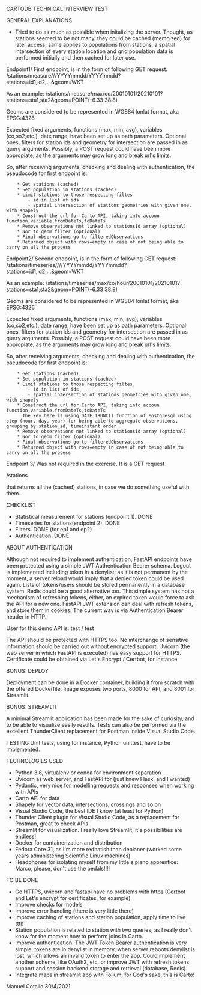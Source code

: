 CARTODB TECHNICAL INTERVIEW TEST

GENERAL EXPLANATIONS

* Tried to do as much as possible when initalizing the server. Thought, as stations seemed to be not many, they could be cached (memoized) for later access; same applies to populations from stations, a spatial intersection of every station location and grid population data is performed initially and then cached for later use.

Endpoint1/ First endpoint, is in the form of following GET request:
/stations/measure/<function>/<variable>/YYYYmmdd/YYYYmmdd?stations=id1,id2,...&geom=WKT

As an example:
/stations/measure/max/co/20010101/20210101?stations=sta1,sta2&geom=POINT(-6.33 38.8)

Geoms are considered to be represented in WGS84 lonlat format, aka EPSG:4326

Expected fixed arguments, functions (max, min, avg), variables (co,so2,etc.), date range, have been set up as path parameters. Optional ones, filters for station ids and geometry for intersection are passed in as query arguments.
Possibly, a POST request could have been more appropiate, as the arguments may grow long and break url's limits.

So, after receiving arguments, checking and dealing with authentication, the pseudocode for first endpoint is:

        * Get stations (cached)
        * Set population in stations (cached)
        * Limit stations to those respecting filtes
            - id in list of ids
            - spatial intersection of stations geometries with given one, with shapely
        * Construct the url for Carto API, taking into accoun  function,variable,fromDateTs,toDateTs
        * Remove observations not linked to stationsId array (optional)
        * Nor to geom filter (optional)
        * Final observations go to filteredObservations 
        * Returned object with rows=empty in case of not being able to carry on all the process        

Endpoint2/ Second endpoint, is in the form of following GET request:
/stations/timeseries/<function>/<variable>/<step>/YYYYmmdd/YYYYmmdd?stations=id1,id2,...&geom=WKT

As an example:
/stations/timeseries/max/co/hour/20010101/20210101?stations=sta1,sta2&geom=POINT(-6.33 38.8)

Geoms are considered to be represented in WGS84 lonlat format, aka EPSG:4326

Expected fixed arguments, functions (max, min, avg), variables (co,so2,etc.), date range, have been set up as path parameters. Optional ones, filters for station ids and geometry for intersection are passed in as query arguments.
Possibly, a POST request could have been more appropiate, as the arguments may grow long and break url's limits.

So, after receiving arguments, checking and dealing with authentication, the pseudocode for first endpoint is:

        * Get stations (cached)
        * Set population in stations (cached)
        * Limit stations to those respecting filtes
            - id in list of ids
            - spatial intersection of stations geometries with given one, with shapely
        * Construct the url for Carto API, taking into accoun  function,variable,fromDateTs,toDateTs
          The key here is using DATE_TRUNC() function of Postgresql using step (hour, day, year) for being able to aggregate observations, grouping by station_id, timeinstant order
        * Remove observations not linked to stationsId array (optional)
        * Nor to geom filter (optional)
        * Final observations go to filteredObservations 
        * Returned object with rows=empty in case of not being able to carry on all the process      

Endpoint 3/ Was not required in the exercise. It is a GET request

/stations

that returns all the (cached) stations, in case we do something useful with them.

CHECKLIST

- Statistical measurement for stations (endpoint 1). DONE 
- Timeseries for stations(endpoint 2). DONE
- Filters. DONE (for ep1 and ep2)
- Authentication. DONE

ABOUT AUTHENTICATION

Although not required to implement authentication, FastAPI endpoints have been protected using a simple JWT Authentication Bearer schema.
Logout is implemented including token in a denylist; as it is not permanent by the moment, a server reload would imply that a denied token could be used again. Lists of tokens/users should be stored permanently in a database system. Redis could be a good alternative too. This simple system has not a mechanism of refreshing tokens, either, an expired token would force to ask the API for a new one. FastAPI JWT extension can deal with refresh tokens, and store them in cookies. The current way is via Authentication Bearer header in HTTP.

User for this demo API is:  test / test

The API should be protected with HTTPS too. No interchange of sensitive information should be carried out without encrypted support.
Uvicorn (the web server in which FastAPI is executed) has easy support for HTTPS. Certificate could be obtained via Let's Encrypt / Certbot, for instance

BONUS: DEPLOY

Deployment can be done in a Docker container, building it from scratch with the offered Dockerfile.
Image exposes two ports, 8000 for API, and 8001 for Streamlit.

BONUS: STREAMLIT

A minimal Streamlit application has been made for the sake of curiosity, and to be able to visualize easily results.
Tests can also be performed via the excellent ThunderClient replacement for Postman inside Visual Studio Code.

TESTING
Unit tests, using for instance, Python unittest, have to be implemented.

TECHNOLOGIES USED
* Python 3.8, virtualenv or conda for environment separation
* Uvicorn as web server, and FastAPI for (just knew Flask, and I wanted)
* Pydantic, very nice for modelling requests and responses when working with APIs
* Carto API for data 
* Shapely for vector data, intersections, crossings and so on
* Visual Studio Code, the best IDE I know (at least for Python)
* Thunder Client plugin for Visual Studio Code, as a replacement for Postman, great to check APIs
* Streamlit for visualization. I really love Streamlit, it's possibilities are endless!
* Docker for containerization and distribution
* Fedora Core 31, as I'm more redhatish than debianer (worked some years administering Scientific Linux machines)
* Headphones for isolating myself from my little's piano apprentice: Marco, please, don't use the pedals!!!!

TO BE DONE

* Go HTTPS, uvicorn and fastapi have no problems with https (Certbot and Let's encrypt for certificates, for example)
* Improve checks for models 
* Improve error handling (there is very little there)
* Improve caching of stations and station population, apply time to live (ttl) 
* Station population is related to station with two queries, as I really don't know for the moment how to perform joins in Carto.
* Improve authentication. The JWT Token Bearer authentication is very simple, tokens are in denylist in memory, when server reboots denylist is lost, which allows an invalid token to enter the app. Could implement another scheme, like OAuth2, etc, or improve JWT with refresh tokens support and session backend storage and retrieval (database, Redis).
* Integrate maps in streamlit app with Folium, for God's sake, this is Carto! 


Manuel Cotallo
30/4/2021